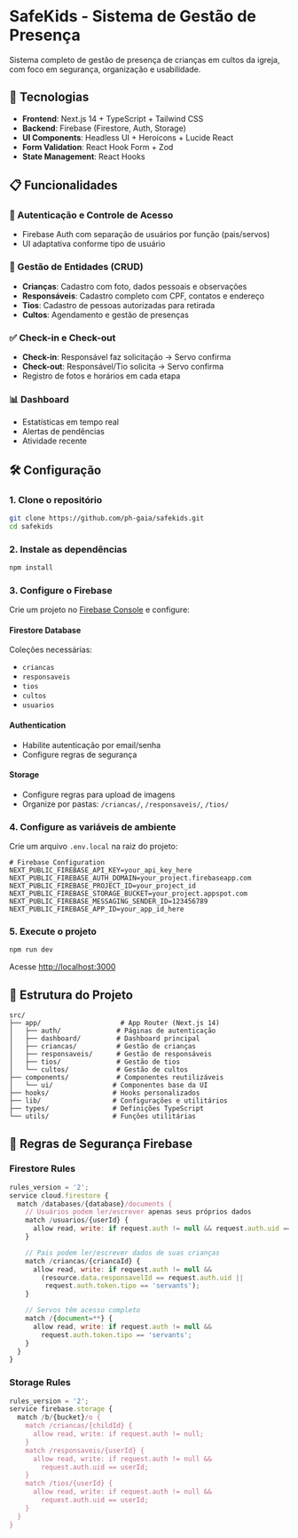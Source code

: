 # SafeKids - Sistema de Gestão de Presença

Sistema completo de gestão de presença de crianças em cultos da igreja, com foco em segurança, organização e usabilidade.

## 🚀 Tecnologias

- **Frontend**: Next.js 14 + TypeScript + Tailwind CSS
- **Backend**: Firebase (Firestore, Auth, Storage)
- **UI Components**: Headless UI + Heroicons + Lucide React
- **Form Validation**: React Hook Form + Zod
- **State Management**: React Hooks

## 📋 Funcionalidades

### 🔐 Autenticação e Controle de Acesso

- Firebase Auth com separação de usuários por função (pais/servos)
- UI adaptativa conforme tipo de usuário

### 👥 Gestão de Entidades (CRUD)

- **Crianças**: Cadastro com foto, dados pessoais e observações
- **Responsáveis**: Cadastro completo com CPF, contatos e endereço
- **Tios**: Cadastro de pessoas autorizadas para retirada
- **Cultos**: Agendamento e gestão de presenças

### ✅ Check-in e Check-out

- **Check-in**: Responsável faz solicitação → Servo confirma
- **Check-out**: Responsável/Tio solicita → Servo confirma
- Registro de fotos e horários em cada etapa

### 📊 Dashboard

- Estatísticas em tempo real
- Alertas de pendências
- Atividade recente

## 🛠️ Configuração

### 1. Clone o repositório

```bash
git clone https://github.com/ph-gaia/safekids.git
cd safekids
```

### 2. Instale as dependências

```bash
npm install
```

### 3. Configure o Firebase

Crie um projeto no [Firebase Console](https://console.firebase.google.com/) e configure:

#### Firestore Database

Coleções necessárias:

- `criancas`
- `responsaveis`
- `tios`
- `cultos`
- `usuarios`

#### Authentication

- Habilite autenticação por email/senha
- Configure regras de segurança

#### Storage

- Configure regras para upload de imagens
- Organize por pastas: `/criancas/`, `/responsaveis/`, `/tios/`

### 4. Configure as variáveis de ambiente

Crie um arquivo `.env.local` na raiz do projeto:

```env
# Firebase Configuration
NEXT_PUBLIC_FIREBASE_API_KEY=your_api_key_here
NEXT_PUBLIC_FIREBASE_AUTH_DOMAIN=your_project.firebaseapp.com
NEXT_PUBLIC_FIREBASE_PROJECT_ID=your_project_id
NEXT_PUBLIC_FIREBASE_STORAGE_BUCKET=your_project.appspot.com
NEXT_PUBLIC_FIREBASE_MESSAGING_SENDER_ID=123456789
NEXT_PUBLIC_FIREBASE_APP_ID=your_app_id_here
```

### 5. Execute o projeto

```bash
npm run dev
```

Acesse [http://localhost:3000](http://localhost:3000)

## 📁 Estrutura do Projeto

```
src/
├── app/                    # App Router (Next.js 14)
│   ├── auth/              # Páginas de autenticação
│   ├── dashboard/         # Dashboard principal
│   ├── criancas/          # Gestão de crianças
│   ├── responsaveis/      # Gestão de responsáveis
│   ├── tios/              # Gestão de tios
│   └── cultos/            # Gestão de cultos
├── components/            # Componentes reutilizáveis
│   └── ui/               # Componentes base da UI
├── hooks/                # Hooks personalizados
├── lib/                  # Configurações e utilitários
├── types/                # Definições TypeScript
└── utils/                # Funções utilitárias
```

## 🔐 Regras de Segurança Firebase

### Firestore Rules

```javascript
rules_version = '2';
service cloud.firestore {
  match /databases/{database}/documents {
    // Usuários podem ler/escrever apenas seus próprios dados
    match /usuarios/{userId} {
      allow read, write: if request.auth != null && request.auth.uid == userId;
    }

    // Pais podem ler/escrever dados de suas crianças
    match /criancas/{criancaId} {
      allow read, write: if request.auth != null &&
        (resource.data.responsavelId == request.auth.uid ||
         request.auth.token.tipo == 'servants');
    }

    // Servos têm acesso completo
    match /{document=**} {
      allow read, write: if request.auth != null &&
        request.auth.token.tipo == 'servants';
    }
  }
}
```

### Storage Rules

```javascript
rules_version = '2';
service firebase.storage {
  match /b/{bucket}/o {
    match /criancas/{childId} {
      allow read, write: if request.auth != null;
    }
    match /responsaveis/{userId} {
      allow read, write: if request.auth != null &&
        request.auth.uid == userId;
    }
    match /tios/{userId} {
      allow read, write: if request.auth != null &&
        request.auth.uid == userId;
    }
  }
}
```
